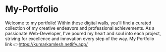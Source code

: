 # My-Portfolio
Welcome to my portfolio! Within these digital walls, you'll find a curated collection of my creative endeavors and professional achievements. As a passionate Web-Developer, I've poured my heart and soul into each project, striving for excellence and innovation every step of the way.     My Portfolio link 👉https://kumarkamlesh.netlify.app/
